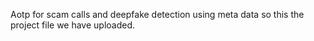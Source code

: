 Aotp for scam calls and deepfake detection using meta data 
so this the project file we have uploaded.
